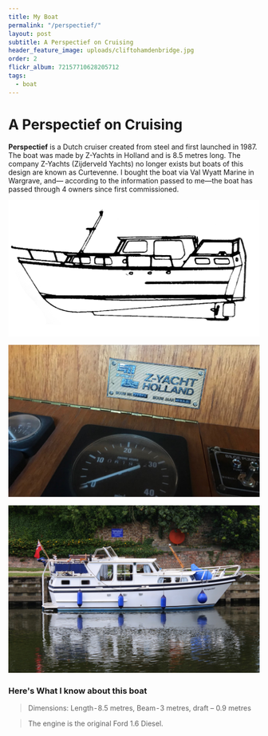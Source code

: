 ```yaml
---
title: My Boat
permalink: "/perspectief/"
layout: post
subtitle: A Perspectief on Cruising
header_feature_image: uploads/cliftohamdenbridge.jpg
order: 2
flickr_album: 72157710628205712
tags:
  - boat
---
```

# A Perspectief on Cruising

**Perspectief** is a Dutch cruiser created from steel and first launched in 1987. The boat was made by Z-Yachts in Holland and is 8.5 metres long.
The company Z-Yachts (Zijderveld Yachts) no longer exists but boats of this design are known as Curtevenne. I bought the boat via Val Wyatt Marine in Wargrave, and–– according to the information passed to me––the boat has passed through 4 owners since first commissioned.

![Perspectief Drawing](/uploads/drawing.jpg "Perspectief Drawing")

![Boat number plate](/uploads/IMG_0963.jpg "Boat number plate")


![Here is Perspectief in Wallingford](/uploads/DSC_5253.jpg "Here is Perspectief in Wallingford")


### Here's What I know about this boat

>Dimensions: Length - 8.5 metres, Beam - 3 metres, draft – 0.9 metres

>The engine is the original Ford 1.6 Diesel.

